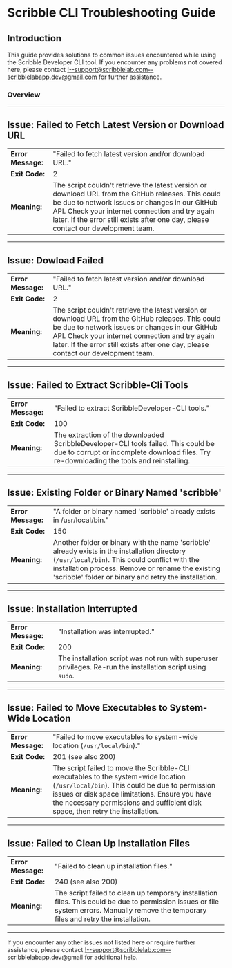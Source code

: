 # Scribble CLI Troubleshooting Guide

## Introduction
This guide provides solutions to common issues encountered while using the Scribble Developer CLI tool. If you encounter any problems not covered here, please contact <!--support@scribblelab.com--> scribblelabapp.dev@gmail.com for further assistance.

### Overview

---

## Issue: Failed to Fetch Latest Version or Download URL

|                    |                                                                                                                |
| ------------------ | -------------------------------------------------------------------------------------------------------------- |
| **Error Message:** | "Failed to fetch latest version and/or download URL."                                                          |
| **Exit Code:**     |  2                                                                                                             |
| **Meaning:**       | The script couldn't retrieve the latest version or download URL from the GitHub releases. This could be due to network issues or changes in our GitHub API. Check your internet connection and try again later. If the error still exists after one day, please contact our development team.                                                                                             |

---

## Issue: Dowload Failed

|                    |                                                                                                                |
| ------------------ | -------------------------------------------------------------------------------------------------------------- |
| **Error Message:** | "Failed to fetch latest version and/or download URL."                                                          |
| **Exit Code:**     |  2                                                                                                             |
| **Meaning:**       |  The script couldn't retrieve the latest version or download URL from the GitHub releases. This could be due to network issues or changes in our GitHub API. Check your internet connection and try again later. If the error still exists after one day, please contact our development team.                                                                                             |

---

## Issue: Failed to Extract Scribble-Cli Tools

|                     |                                                                                                               |
| ------------------- | ------------------------------------------------------------------------------------------------------------- |
| **Error Message:**  | "Failed to extract ScribbleDeveloper-CLI tools."                                                              |
| **Exit Code:**      |  100                                                                                                          |
| **Meaning:**        |  The extraction of the downloaded ScribbleDeveloper-CLI tools failed. This could be due to corrupt or incomplete download files. Try re-downloading the tools and reinstalling.                                                                        |

---

## Issue: Existing Folder or Binary Named 'scribble'

|                    |                                                                                                                |
| ------------------ | -------------------------------------------------------------------------------------------------------------- |
| **Error Message:** | "A folder or binary named 'scribble' already exists in /usr/local/bin."                                        |
| **Exit Code:**     | 150  |                                                                                                         |
| **Meaning:**       | Another folder or binary with the name 'scribble' already exists in the installation directory (`/usr/local/bin`). This could conflict with the installation process. Remove or rename the existing 'scribble' folder or binary and retry the installation.                                                                                                                         |

---


## Issue: Installation Interrupted

|                    |                                                                                                                |
| ------------------ | -------------------------------------------------------------------------------------------------------------- |
| **Error Message:** | "Installation was interrupted."                                                                                |
| **Exit Code:**     | 200                                                                                                            |
| **Meaning:**       | The installation script was not run with superuser privileges. Re-run the installation script using `sudo`.    |

---

## Issue: Failed to Move Executables to System-Wide Location

|                    |                                                                                                                |
| ------------------ | -------------------------------------------------------------------------------------------------------------- |
| **Error Message:** | "Failed to move executables to system-wide location (`/usr/local/bin`)."                                       |
| **Exit Code:**     |  201 (see also 200)                                                                                            |
| **Meaning:**       | The script failed to move the Scribble-CLI executables to the system-wide location (`/usr/local/bin`). This could be due to permission issues or disk space limitations. Ensure you have the necessary permissions and sufficient disk space, then retry the installation.                                                                                                                     |

--- 

## Issue: Failed to Clean Up Installation Files

|                    |                                                                                                                |
| ------------------ | -------------------------------------------------------------------------------------------------------------- |
| **Error Message:** | "Failed to clean up installation files."                                                                       |
| **Exit Code:**     | 240 (see also 200)                                                                                             |
| **Meaning:**       | The script failed to clean up temporary installation files. This could be due to permission issues or file system errors. Manually remove the temporary files and retry the installation.                                                               |

---

If you encounter any other issues not listed here or require further assistance, please contact <!--support@scribblelab.com--> scribblelabapp.dev@gmail for additional help.